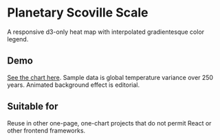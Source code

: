 # Planetary Scoville Scale
A responsive d3-only heat map with interpolated gradientesque color legend.

## Demo
[See the chart here](https://matthieupierce.github.io/planetary-scoville-scale/). 
Sample data is global temperature variance over 250 years. Animated background effect is editorial.

## Suitable for
Reuse in other one-page, one-chart projects that do not permit React or other frontend frameworks.

